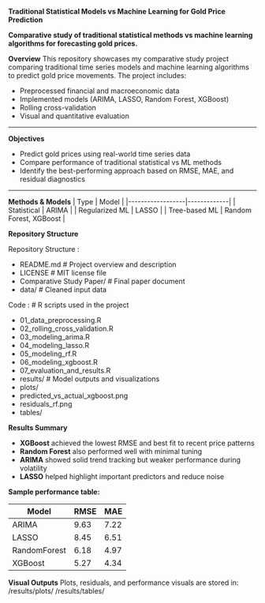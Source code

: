 **Traditional Statistical Models vs Machine Learning for Gold Price Prediction**

**Comparative study of traditional statistical methods vs machine learning algorithms for forecasting gold prices.**



**Overview**
This repository showcases my comparative study project comparing traditional time series models and machine learning algorithms to predict gold price movements. The project includes:
- Preprocessed financial and macroeconomic data
- Implemented models (ARIMA, LASSO, Random Forest, XGBoost)
- Rolling cross-validation
- Visual and quantitative evaluation

---

**Objectives**
- Predict gold prices using real-world time series data
- Compare performance of traditional statistical vs ML methods
- Identify the best-performing approach based on RMSE, MAE, and residual diagnostics

---

**Methods & Models**
| Type              | Model       |
|------------------|-------------|
| Statistical       | ARIMA       |
| Regularized ML    | LASSO       |
| Tree-based ML     | Random Forest, XGBoost |

**Repository Structure**


Repository Structure :
- README.md                        # Project overview and description
- LICENSE                          # MIT license file
- Comparative Study Paper/        # Final paper document
- data/                            # Cleaned input data

Code :                           # R scripts used in the project
- 01_data_preprocessing.R
- 02_rolling_cross_validation.R
- 03_modeling_arima.R
- 04_modeling_lasso.R
- 05_modeling_rf.R
- 06_modeling_xgboost.R
- 07_evaluation_and_results.R
- results/                         # Model outputs and visualizations
-  plots/
-  predicted_vs_actual_xgboost.png
-  residuals_rf.png
- tables/



**Results Summary**
- **XGBoost** achieved the lowest RMSE and best fit to recent price patterns
- **Random Forest** also performed well with minimal tuning
- **ARIMA** showed solid trend tracking but weaker performance during volatility
- **LASSO** helped highlight important predictors and reduce noise

**Sample performance table:**

| Model       | RMSE  | MAE   |
|-------------|-------|-------|
| ARIMA       | 9.63  | 7.22  |
| LASSO       | 8.45  | 6.51  |
| RandomForest| 6.18  | 4.97  |
| XGBoost     | 5.27  | 4.34  |



**Visual Outputs**
Plots, residuals, and performance visuals are stored in:
/results/plots/
/results/tables/

